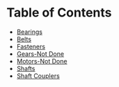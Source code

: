 <!-- TITLE: Machine Components -->
<!-- SUBTITLE: Introductions to various commonly used machine components -->

# Table of Contents
* [Bearings](/mechanical/machine-components/bearings)
* [Belts](/mechanical/machine-components/belts)
* [Fasteners](/mechanical/machine-components/fasteners)
* [Gears-Not Done](/mechanical/machine-components/gears)
* [Motors-Not Done](/mechanical/machine-components/motors)
* [Shafts](/mechanical/machine-components/shafts)
* [Shaft Couplers](/mechanical/machine-components/shaft-couplers)